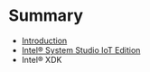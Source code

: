 # Summary

* [Introduction](documentation/Introduction.md)
* [Intel® System Studio IoT Edition](documentation/IntelSystemStudioIoTEdition.md)
* Intel® XDK

